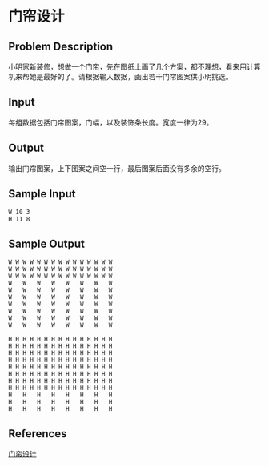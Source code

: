 # 门帘设计

## Problem Description

小明家新装修，想做一个门帘，先在图纸上画了几个方案，都不理想，看来用计算机来帮她是最好的了。请根据输入数据，画出若干门帘图案供小明挑选。

## Input

每组数据包括门帘图案，门幅，以及装饰条长度。宽度一律为29。

## Output

输出门帘图案，上下图案之间空一行，最后图案后面没有多余的空行。

## Sample Input

```
W 10 3
H 11 8
```

## Sample Output

```
W W W W W W W W W W W W W W W
W W W W W W W W W W W W W W W
W W W W W W W W W W W W W W W
W   W   W   W   W   W   W   W
W   W   W   W   W   W   W   W
W   W   W   W   W   W   W   W
W   W   W   W   W   W   W   W
W   W   W   W   W   W   W   W
W   W   W   W   W   W   W   W
W   W   W   W   W   W   W   W

H H H H H H H H H H H H H H H
H H H H H H H H H H H H H H H
H H H H H H H H H H H H H H H
H H H H H H H H H H H H H H H
H H H H H H H H H H H H H H H
H H H H H H H H H H H H H H H
H H H H H H H H H H H H H H H
H H H H H H H H H H H H H H H
H   H   H   H   H   H   H   H
H   H   H   H   H   H   H   H
H   H   H   H   H   H   H   H
```

## References

[门帘设计](http://cpp.zjut.edu.cn/ShowProblem.aspx?ShowID=1097)
